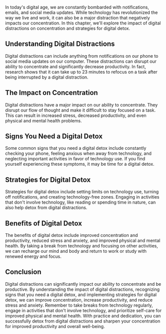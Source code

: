 
In today's digital age, we are constantly bombarded with notifications, emails, and social media updates. While technology has revolutionized the way we live and work, it can also be a major distraction that negatively impacts our concentration. In this chapter, we'll explore the impact of digital distractions on concentration and strategies for digital detox.

Understanding Digital Distractions
----------------------------------

Digital distractions can include anything from notifications on our phone to social media updates on our computer. These distractions can disrupt our ability to concentrate and significantly decrease productivity. In fact, research shows that it can take up to 23 minutes to refocus on a task after being interrupted by a digital distraction.

The Impact on Concentration
---------------------------

Digital distractions have a major impact on our ability to concentrate. They disrupt our flow of thought and make it difficult to stay focused on a task. This can result in increased stress, decreased productivity, and even physical and mental health problems.

Signs You Need a Digital Detox
------------------------------

Some common signs that you need a digital detox include constantly checking your phone, feeling anxious when away from technology, and neglecting important activities in favor of technology use. If you find yourself experiencing these symptoms, it may be time for a digital detox.

Strategies for Digital Detox
----------------------------

Strategies for digital detox include setting limits on technology use, turning off notifications, and creating technology-free zones. Engaging in activities that don't involve technology, like reading or spending time in nature, can also help detox from digital distractions.

Benefits of Digital Detox
-------------------------

The benefits of digital detox include improved concentration and productivity, reduced stress and anxiety, and improved physical and mental health. By taking a break from technology and focusing on other activities, we can recharge our mind and body and return to work or study with renewed energy and focus.

Conclusion
----------

Digital distractions can significantly impact our ability to concentrate and be productive. By understanding the impact of digital distractions, recognizing signs that you need a digital detox, and implementing strategies for digital detox, we can improve concentration, increase productivity, and reduce stress and anxiety. Remember to take breaks from technology regularly, engage in activities that don't involve technology, and prioritize self-care for improved physical and mental health. With practice and dedication, you can successfully detox from digital distractions and sharpen your concentration for improved productivity and overall well-being.
